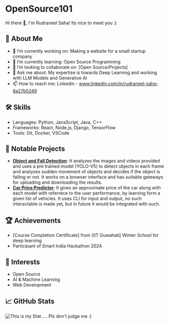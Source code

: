 # OpenSource101

Hi there 👋, I'm Rudraneel Saha! Its nice to meet you :)

## 🚀 About Me
- 🔭 I’m currently working on: Making a website for a small startup company
- 🌱 I’m currently learning: Open Source Programming
- 👯 I’m looking to collaborate on: [Open Source/Projects]
- 💬 Ask me about: My expertise is towards Deep Learning and working with LLM Models and Generative AI
- 📫 How to reach me: Linkedin - www.linkedin.com/in/rudraneel-saha-6a27b5249


## 🛠️ Skills
- Languages: Python, JavaScript, Java, C++
- Frameworks: React, Node.js, Django, TensorFlow
- Tools: Git, Docker, VSCode

## 🌟 Notable Projects
- **[Object and Fall Detection](https://github.com/Rudraneel-Saha/Object-and-fall-detection)**: It analyzes the images and videos provided and uses a pre trained model (YOLO-V5) to detect objects in each frame and analyzes sudden movement of objects and decides if the object is falling or not. It works on a browser interface and has suitable gateways for uploading and downloading the results.
- **[Car Price Predictor](https://github.com/Rudraneel-Saha/Car_price_data_analysis)**: It gives an approximate price of the car along with each model with referrece to the user performance, by learning form a given list of vehicles. It uses CLI for input and output, no such interactable is made yet, but in future it would be integrated with such.

## 🏆 Achievements
- [Course Completion Certificate] from [IIT Guwahati] Winter School for deep learning
- Participant of Smart India Hackathon 2024

## 🎯 Interests
- Open Source
- AI & Machine Learning
- Web Development

## 📈 GitHub Stats
![This is my Stat..... Pls don't judge me :)](https://github-readme-stats.vercel.app/api?username=Rudraneel-Saha&show_icons=true&hide_title=true)
